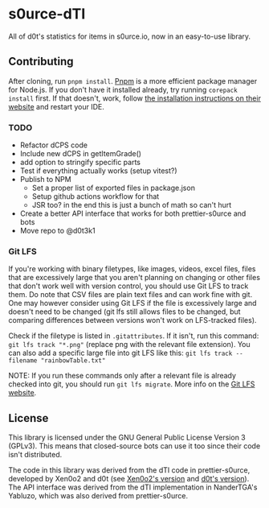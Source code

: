 # s0urce-dTI

All of d0t's statistics for items in s0urce.io, now in an easy-to-use library.

## Contributing

After cloning, run `pnpm install`.
[Pnpm](https://pnpm.io) is a more efficient package manager for Node.js.
If you don't have it installed already, try running `corepack install` first.
If that doesn't, work, follow [the installation instructions on their website](https://pnpm.io/installation) and restart your IDE.

### TODO

- Refactor dCPS code
- Include new dCPS in getItemGrade()
- add option to stringify specific parts
- Test if everything actually works (setup vitest?)
- Publish to NPM
  - Set a proper list of exported files in package.json
  - Setup github actions workflow for that
  - JSR too? in the end this is just a bunch of math so can't hurt
- Create a better API interface that works for both prettier-s0urce and bots
- Move repo to @d0t3k1

### Git LFS

If you're working with binary filetypes, like images, videos, excel files, files that are excessively large that you aren't planning on changing or other files that don't work well with version control, you should use Git LFS to track them. Do note that CSV files are plain text files and can work fine with git. One may however consider using Git LFS if the file is excessively large and doesn't need to be changed (git lfs still allows files to be changed, but comparing differences between versions won't work on LFS-tracked files).

Check if the filetype is listed in `.gitattributes`. If it isn't, run this command: `git lfs track "*.png"` (replace png with the relevant file extension).
You can also add a specific large file into git LFS like this: `git lfs track --filename "rainbowTable.txt"`

NOTE: If you run these commands only after a relevant file is already checked into git, you should run `git lfs migrate`. More info on the [Git LFS website](https://git-lfs.com/).

## License

This library is licensed under the GNU General Public License Version 3 (GPLv3). This means that closed-source bots can use it too since their code isn't distributed.

The code in this library was derived from the dTI code in prettier-s0urce, developed by Xen0o2 and d0t (see [Xen0o2's version](github.com/Xen0o2/prettier-s0urce) and [d0t's version](https://github.com/d0t3k1/d0t-s0urce-prettier)).
The API interface was derived from the dTI implementation in NanderTGA's Yabluzo, which was also derived from prettier-s0urce.
